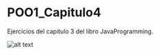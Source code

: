 # POO1_Capitulo4

Ejercicios del capitulo 3 del libro JavaProgramming.

![alt text](https://user-images.githubusercontent.com/61020509/106859778-23140780-6689-11eb-8f8d-4e9aac55f6eb.PNG)
